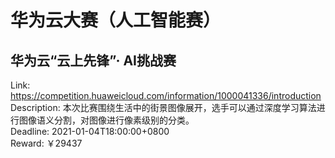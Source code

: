 # 华为云大赛（人工智能赛）



## 华为云“云上先锋”· AI挑战赛

Link: https://competition.huaweicloud.com/information/1000041336/introduction  
Description: 本次比赛围绕生活中的街景图像展开，选手可以通过深度学习算法进行图像语义分割，对图像进行像素级别的分类。  
Deadline: 2021-01-04T18:00:00+0800  
Reward: ￥29437  

